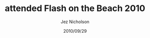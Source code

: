 ---
title: attended Flash on the Beach 2010
date: 2010/09/29
tags: [events,flash-on-the-beach]
author: Jez Nicholson
---